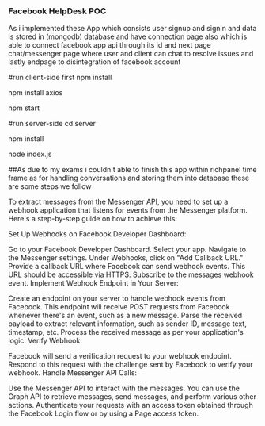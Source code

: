 ### Facebook HelpDesk POC
As i implemented these App which consists user signup and signin and data is stored in (mongodb) database and have connection page also which is able to connect facebook app api through its id and next page chat/messenger page where user and client can chat to resolve issues and lastly endpage to disintegration of facebook account 

#run client-side first
npm install

npm install axios 

npm start

#run server-side 
cd server

npm install

node index.js


##As due to my exams i couldn't able to finish this app within richpanel time frame as for handling conversations and storing them into database these are some steps we follow

To extract messages from the Messenger API, you need to set up a webhook application that listens for events from the Messenger platform. Here's a step-by-step guide on how to achieve this:

Set Up Webhooks on Facebook Developer Dashboard:

Go to your Facebook Developer Dashboard.
Select your app.
Navigate to the Messenger settings.
Under Webhooks, click on "Add Callback URL."
Provide a callback URL where Facebook can send webhook events. This URL should be accessible via HTTPS.
Subscribe to the messages webhook event.
Implement Webhook Endpoint in Your Server:

Create an endpoint on your server to handle webhook events from Facebook. This endpoint will receive POST requests from Facebook whenever there's an event, such as a new message.
Parse the received payload to extract relevant information, such as sender ID, message text, timestamp, etc.
Process the received message as per your application's logic.
Verify Webhook:

Facebook will send a verification request to your webhook endpoint. Respond to this request with the challenge sent by Facebook to verify your webhook.
Handle Messenger API Calls:

Use the Messenger API to interact with the messages. You can use the Graph API to retrieve messages, send messages, and perform various other actions.
Authenticate your requests with an access token obtained through the Facebook Login flow or by using a Page access token.